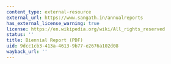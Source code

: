 ```yaml
---
content_type: external-resource
external_url: https://www.sangath.in/annualreports
has_external_license_warning: true
license: https://en.wikipedia.org/wiki/All_rights_reserved
status: ''
title: Biennial Report (PDF)
uid: 9dcc1cb3-413a-4613-9b77-e2676a102d08
wayback_url: ''
---
```

